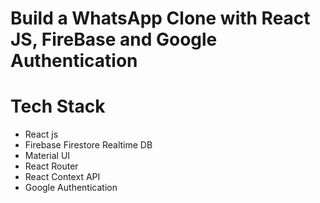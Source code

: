 # Build a WhatsApp Clone with React JS, FireBase and Google Authentication

# Tech Stack

- React js
- Firebase Firestore Realtime DB
- Material UI
- React Router
- React Context API
- Google Authentication
